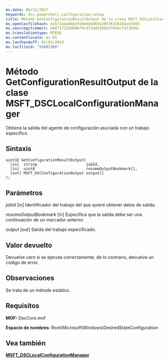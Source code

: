 ```yaml
---
ms.date: 06/12/2017
keywords: dsc,powershell,configuration,setup
title: Método GetConfigurationResultOutput de la clase MSFT_DSCLocalConfigurationManager
ms.openlocfilehash: ea572a4a66befd4e4b8d83e2957632b1b5ed7d93
ms.sourcegitcommit: b6871f21bd666f9cd71dd336bb3f844cf472b56c
ms.translationtype: MTE95
ms.contentlocale: es-ES
ms.lasthandoff: 02/03/2019
ms.locfileid: "55681366"
---
```

# <a name="getconfigurationresultoutput-method-of-the-msftdsclocalconfigurationmanager-class"></a>Método GetConfigurationResultOutput de la clase MSFT_DSCLocalConfigurationManager

Obtiene la salida del agente de configuración asociada con un trabajo específico.

## <a name="syntax"></a>Sintaxis

```mof
uint32 GetConfigurationResultOutput(
  [in]  string                      jobId,
  [in]  uint8                       resumeOutputBookmark[],
  [out] MSFT_DSCConfigurationOutput output[]
);
```

## <a name="parameters"></a>Parámetros

*jobId* \[in\] Identificador del trabajo del que quiere obtener datos de salida.

*resumeOutputBookmark* \[in\] Especifica que la salida debe ser una continuación de un marcador anterior.

*output* \[out\] Salida del trabajo especificado.

## <a name="return-value"></a>Valor devuelto

Devuelve cero si se ejecuta correctamente; de lo contrario, devuelve un código de error.

## <a name="remarks"></a>Observaciones

Se trata de un método estático.

## <a name="requirements"></a>Requisitos

**MOF:** DscCore.mof

**Espacio de nombres**: Root\Microsoft\Windows\DesiredStateConfiguration

## <a name="see-also"></a>Vea también

[**MSFT_DSCLocalConfigurationManager**](msft-dsclocalconfigurationmanager.md)